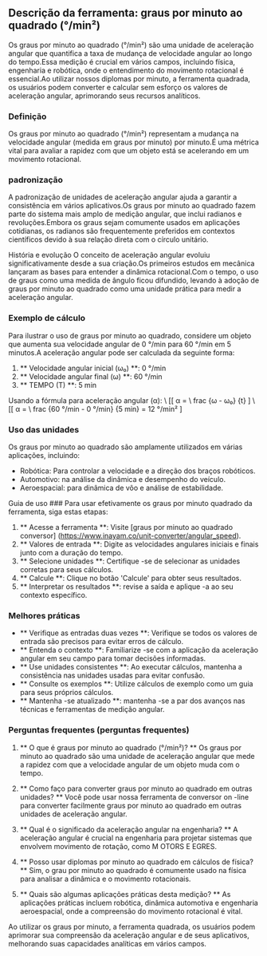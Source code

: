 ## Descrição da ferramenta: graus por minuto ao quadrado (°/min²)

Os graus por minuto ao quadrado (°/min²) são uma unidade de aceleração angular que quantifica a taxa de mudança de velocidade angular ao longo do tempo.Essa medição é crucial em vários campos, incluindo física, engenharia e robótica, onde o entendimento do movimento rotacional é essencial.Ao utilizar nossos diplomas por minuto, a ferramenta quadrada, os usuários podem converter e calcular sem esforço os valores de aceleração angular, aprimorando seus recursos analíticos.

### Definição
Os graus por minuto ao quadrado (°/min²) representam a mudança na velocidade angular (medida em graus por minuto) por minuto.É uma métrica vital para avaliar a rapidez com que um objeto está se acelerando em um movimento rotacional.

### padronização
A padronização de unidades de aceleração angular ajuda a garantir a consistência em vários aplicativos.Os graus por minuto ao quadrado fazem parte do sistema mais amplo de medição angular, que inclui radianos e revoluções.Embora os graus sejam comumente usados ​​em aplicações cotidianas, os radianos são frequentemente preferidos em contextos científicos devido à sua relação direta com o círculo unitário.

História e evolução
O conceito de aceleração angular evoluiu significativamente desde a sua criação.Os primeiros estudos em mecânica lançaram as bases para entender a dinâmica rotacional.Com o tempo, o uso de graus como uma medida de ângulo ficou difundido, levando à adoção de graus por minuto ao quadrado como uma unidade prática para medir a aceleração angular.

### Exemplo de cálculo
Para ilustrar o uso de graus por minuto ao quadrado, considere um objeto que aumenta sua velocidade angular de 0 °/min para 60 °/min em 5 minutos.A aceleração angular pode ser calculada da seguinte forma:

1. ** Velocidade angular inicial (ω₀) **: 0 °/min
2. ** Velocidade angular final (ω) **: 60 °/min
3. ** TEMPO (T) **: 5 min

Usando a fórmula para aceleração angular (α):
\ [[
α = \ frac {ω - ω₀} {t}
\]
\ [[
α = \ frac {60 °/min - 0 °/min} {5 min} = 12 °/min²
\]

### Uso das unidades
Os graus por minuto ao quadrado são amplamente utilizados em várias aplicações, incluindo:
- Robótica: Para controlar a velocidade e a direção dos braços robóticos.
- Automotivo: na análise da dinâmica e desempenho do veículo.
- Aeroespacial: para dinâmica de vôo e análise de estabilidade.

Guia de uso ###
Para usar efetivamente os graus por minuto quadrado da ferramenta, siga estas etapas:
1. ** Acesse a ferramenta **: Visite [graus por minuto ao quadrado conversor] (https://www.inayam.co/unit-converter/angular_speed).
2. ** Valores de entrada **: Digite as velocidades angulares iniciais e finais junto com a duração do tempo.
3. ** Selecione unidades **: Certifique -se de selecionar as unidades corretas para seus cálculos.
4. ** Calcule **: Clique no botão 'Calcule' para obter seus resultados.
5. ** Interpretar os resultados **: revise a saída e aplique -a ao seu contexto específico.

### Melhores práticas
- ** Verifique as entradas duas vezes **: Verifique se todos os valores de entrada são precisos para evitar erros de cálculo.
- ** Entenda o contexto **: Familiarize -se com a aplicação da aceleração angular em seu campo para tomar decisões informadas.
- ** Use unidades consistentes **: Ao executar cálculos, mantenha a consistência nas unidades usadas para evitar confusão.
- ** Consulte os exemplos **: Utilize cálculos de exemplo como um guia para seus próprios cálculos.
- ** Mantenha -se atualizado **: mantenha -se a par dos avanços nas técnicas e ferramentas de medição angular.

### Perguntas frequentes (perguntas frequentes)

1. ** O que é graus por minuto ao quadrado (°/min²)? **
Os graus por minuto ao quadrado são uma unidade de aceleração angular que mede a rapidez com que a velocidade angular de um objeto muda com o tempo.

2. ** Como faço para converter graus por minuto ao quadrado em outras unidades? **
Você pode usar nossa ferramenta de conversor on -line para converter facilmente graus por minuto ao quadrado em outras unidades de aceleração angular.

3. ** Qual é o significado da aceleração angular na engenharia? **
A aceleração angular é crucial na engenharia para projetar sistemas que envolvem movimento de rotação, como M OTORS E EGRES.

4. ** Posso usar diplomas por minuto ao quadrado em cálculos de física? **
Sim, o grau por minuto ao quadrado é comumente usado na física para analisar a dinâmica e o movimento rotacionais.

5. ** Quais são algumas aplicações práticas desta medição? **
As aplicações práticas incluem robótica, dinâmica automotiva e engenharia aeroespacial, onde a compreensão do movimento rotacional é vital.

Ao utilizar os graus por minuto, a ferramenta quadrada, os usuários podem aprimorar sua compreensão da aceleração angular e de seus aplicativos, melhorando suas capacidades analíticas em vários campos.